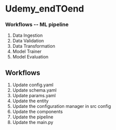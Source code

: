 # Udemy_endTOend

### Workflows -- ML pipeline

1. Data Ingestion
2. Data Validation
3. Data Transformation
4. Model Trainer
5. Model Evaluation

## Workflows
1. Update config.yaml
2. Update schema.yaml
3. Update params.yaml
4. Update the entity
5. Update the configuration manager in src config
6. Update the components
7. Update the pipeline
8. Update the main.py
